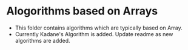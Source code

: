 # Alogorithms based on Arrays
* This folder contains algorithms which are typically based on Array.
* Currently Kadane's Algorithm is added. Update readme as new algorithms are added.
